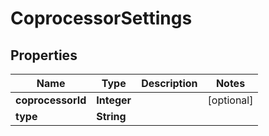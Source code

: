 # CoprocessorSettings

## Properties
Name | Type | Description | Notes
------------ | ------------- | ------------- | -------------
**coprocessorId** | **Integer** |  |  [optional]
**type** | **String** |  | 
